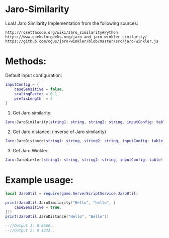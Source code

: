 # Jaro-Similarity
LuaU Jaro Similarity Implementation from the following sources:

    http://rosettacode.org/wiki/Jaro_similarity#Python 
    https://www.geeksforgeeks.org/jaro-and-jaro-winkler-similarity/ 
    https://github.com/ogus/jaro-winkler/blob/master/src/jaro-winkler.js

# Methods:

Default input configuration:
```lua
inputConfig = {
    caseSensitive = false,
    scalingFactor = 0.1,
    prefixLength  = 4
}
```

1. Get Jaro similarity:
```lua
Jaro:JaroSimilarity(string1: string, string2: string, inputConfig: table)
```
2. Get Jaro distance: (inverse of Jaro similarity)
```lua
Jaro:JaroDistance(string1: string, string2: string, inputConfig: table)
```
3. Get Jaro Winkler:
```lua
Jaro:JaroWinkler(string1: string, string2: string, inputConfig: table)
```
# Example usage:
```lua
local JaroUtil = require(game.ServerScriptService.JaroUtil)

print(JaroUtil:JaroSimilarity("Hello", "hello", {
    caseSensitive = true,
}))
print(JaroUtil:JaroDistance("Hello", "Bello"))

--//Output 1: 0.8666..
--//Output 2: 0.1333.. 
```
